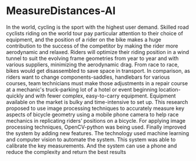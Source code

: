 # MeasureDistances-AI

In the world, cycling is the sport with the highest user demand. Skilled road cyclists riding on the world tour pay particular attention to their choice of equipment, and the position of a rider on the bike makes a huge contribution to the success of the competitor by making the rider more aerodynamic and relaxed. Riders will optimize their riding position in a wind tunnel to suit the evolving frame geometries from year to year and with various suppliers, minimizing the aerodynamic drag. From race to race, bikes would get disassembled to save space in transport. In comparison, as riders want to change components-saddles, handlebars for various courses, team technicians must make those adjustments in a repair course at a mechanic's truck-parking lot of a hotel or event beginning location-quickly and with fewer complex, easy-to-carry equipment. Equipment available on the market is bulky and time-intensive to set up. This research proposed to use image processing techniques to accurately measure key aspects of bicycle geometry using a mobile phone camera to help race mechanics in replicating riders’ positions on a bicycle. For applying image processing techniques, OpenCV-python was being used. Finally improved the system by adding new features. The technology used machine learning and computer vision to automate the system. This system was able to calibrate the key measurements. And the system can use a phone and reduce the complexity and return the best results

